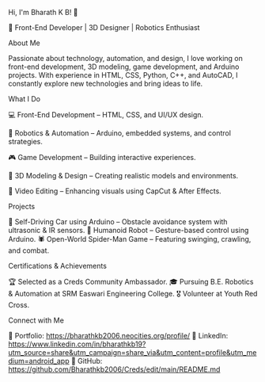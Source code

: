 Hi, I'm Bharath K B! 👋

🚀 Front-End Developer | 3D Designer | Robotics Enthusiast

About Me

Passionate about technology, automation, and design, I love working on front-end development, 3D modeling, game development, and Arduino projects. With experience in HTML, CSS, Python, C++, and AutoCAD, I constantly explore new technologies and bring ideas to life.

What I Do

💻 Front-End Development – HTML, CSS, and UI/UX design.

🤖 Robotics & Automation – Arduino, embedded systems, and control strategies.

🎮 Game Development – Building interactive experiences.

🎨 3D Modeling & Design – Creating realistic models and environments.

🎥 Video Editing – Enhancing visuals using CapCut & After Effects.


Projects

🚗 Self-Driving Car using Arduino – Obstacle avoidance system with ultrasonic & IR sensors.
🤖 Humanoid Robot – Gesture-based control using Arduino.
🕷 Open-World Spider-Man Game – Featuring swinging, crawling, and combat.

Certifications & Achievements

🏆 Selected as a Creds Community Ambassador.
🎓 Pursuing B.E. Robotics & Automation at SRM Easwari Engineering College.
🎖 Volunteer at Youth Red Cross.

Connect with Me

📌 Portfolio: https://bharathkb2006.neocities.org/profile/
📌 LinkedIn: https://www.linkedin.com/in/bharathkb19?utm_source=share&utm_campaign=share_via&utm_content=profile&utm_medium=android_app
📌 GitHub: https://github.com/Bharathkb2006/Creds/edit/main/README.md

